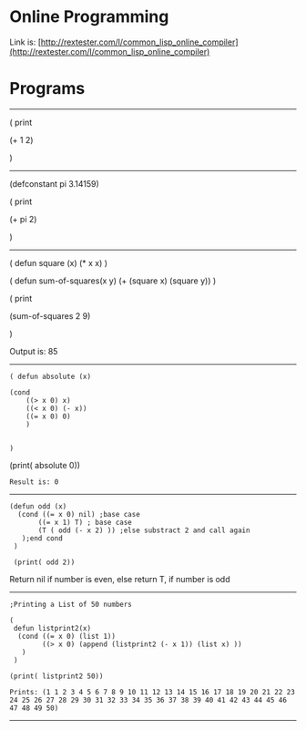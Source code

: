 
# Online Programming
Link is: [http://rextester.com/l/common_lisp_online_compiler](http://rextester.com/l/common_lisp_online_compiler)


# Programs
---

(
print
 
 (+ 1 2)
 
 )
 
---

(defconstant pi 3.14159)

(
 print
 
 (+ pi 2)
 
 )
 
---

( defun square (x)
  (* x x)
  )

( defun sum-of-squares(x y)
(+ (square x) (square y)) 
)


(
 print
 
 (sum-of-squares 2 9)
 
 )
 
 Output is: 85

---

    ( defun absolute (x)
    
    (cond 
        ((> x 0) x)
        ((< x 0) (- x))
        ((= x 0) 0)
        )
          
    
    )


   (print( absolute 0))

    Result is: 0
    
---

    (defun odd (x) 
      (cond ((= x 0) nil) ;base case
           ((= x 1) T) ; base case
           (T ( odd (- x 2) )) ;else substract 2 and call again
       );end cond
     )
     
     (print( odd 2))

Return nil if number is even, else return T, if number is odd

---

    ;Printing a List of 50 numbers

    (
     defun listprint2(x)
      (cond ((= x 0) (list 1))
            ((> x 0) (append (listprint2 (- x 1)) (list x) ))
       )
     )

    (print( listprint2 50))

    Prints: (1 1 2 3 4 5 6 7 8 9 10 11 12 13 14 15 16 17 18 19 20 21 22 23 24 25 26 27 28 29 30 31 32 33 34 35 36 37 38 39 40 41 42 43 44 45 46 47 48 49 50)
 
---

